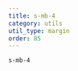 ```yaml
---
title: s-mb-4
category: utils
util_type: margin
order: 85
---
```

<div class="s-mb-4">
  <code>s-mb-4</code>
</div>